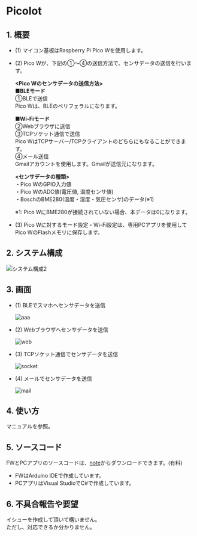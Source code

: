 # PicoIot
## 1. 概要
- (1) マイコン基板はRaspberry Pi Pico Wを使用します。  
- (2) Pico Wが、下記の①～④の送信方法で、センサデータの送信を行います。  
      
    **<Pico Wのセンサデータの送信方法>**    
    **■BLEモード**  
    ①BLEで送信  
     Pico Wは、BLEのペリフェラルになります。  

    **■Wi-Fiモード**  
    ②Webブラウザに送信  
    ③TCPソケット通信で送信   
     Pico WはTCPサーバー/TCPクライアントのどちらにもなることができます。  
    ④メール送信    
     Gmailアカウントを使用します。Gmailが送信元になります。    

    **<センサデータの種類>**  
    ・Pico WのGPIO入力値  
    ・Pico WのADC値(電圧値, 温度センサ値)  
    ・BoschのBME280(温度・湿度・気圧センサ)のデータ(※1)   
        
    ※1: Pico WにBME280が接続されていない場合、本データは0になります。  
 
- (3) Pico Wに対するモード設定・Wi-Fi設定は、専用PCアプリを使用してPico WのFlashメモリに保存します。 

## 2. システム構成  
![システム構成2](https://github.com/user-attachments/assets/bd1f3872-290d-43fc-abdd-6f6824f8ec77)


## 3. 画面  
- (1) BLEでスマホへセンサデータを送信

     ![aaa](https://github.com/user-attachments/assets/25d75e21-08b5-4cd6-b222-466bac17a6db)


- (2) Webブラウザへセンサデータを送信  

   ![web](https://github.com/user-attachments/assets/046da13b-368c-4036-90a8-b6b381b8a323)

- (3) TCPソケット通信でセンサデータを送信

     ![socket](https://github.com/user-attachments/assets/d13d79bd-8fd3-456b-8eb3-2490991ca82e)

- (4) メールでセンサデータを送信
  
     ![mail](https://github.com/user-attachments/assets/3a8557ac-bc60-4f82-b68f-f73179f5a98c)

  
## 4. 使い方  
マニュアルを参照。

## 5. ソースコード 
FWとPCアプリのソースコードは、[note](https://note.com/gay_egret8211/n/nec19baa6b3ed)からダウンロードできます。(有料)  
- FWはArduino IDEで作成しています。
- PCアプリはVisual StudioでC#で作成しています。

## 6. 不具合報告や要望
イシューを作成して頂いて構いません。  
ただし、対応できるか分かりません。   


